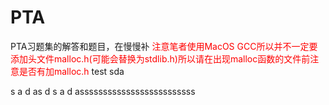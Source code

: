 # PTA
PTA习题集的解答和题目，在慢慢补
<font color=red>注意笔者使用MacOS GCC所以并不一定要添加头文件malloc.h(可能会替换为stdlib.h)所以请在出现malloc函数的文件前注意是否有加malloc.h</font>
test
sda

s
a
d
as
d
s
a
d
asssssssssssssssssssssssss